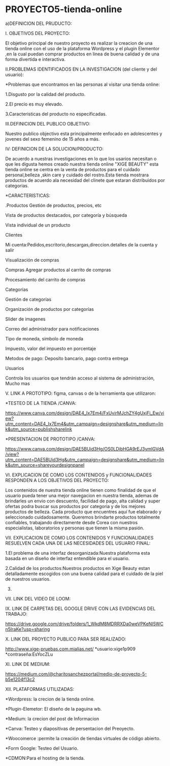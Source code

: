 # PROYECTO5-tienda-online

a)DEFINICION DEL PRUDUCTO:

I. OBJETIVOS DEL PROYECTO:

El objetivo principal de nuestro proyecto es realizar la creacion de una tienda online  con el uso de la plataforma Wordpress y el  plugin Elementor ,en la cual puedan comprar productos en linea de buena calidad y de una forma divertida e interactiva.

II.PROBLEMAS IDENTIFICADOS EN LA INVESTIGACION (del cliente y del usuario):

*Problemas que encontramos en las personas al visitar una tienda online:

1.Disgusto por la calidad del producto.

2.El precio es muy elevado.

3.Caracteristicas del producto no especificadas.

III.DEFINICION DEL PUBLICO OBJETIVO:

Nuestro publico objectivo esta principalmente enfocado en adolescentes y jovenes del sexo femenino de 15 años a más.

IV: DEFINICION DE LA SOLUCION/PRODUCTO:

De acuerdo a nuestras investigaciones en lo que los usarios necesitan o que les digusta hemos creado nuestra tienda online "XIGE BEAUTY" esta tienda online se centra en la venta de productos para el cuidado personal,belleza ,skin care y cuidado del rostro.Esta tienda mostrara productos de acuerdo ala necesidad del clinete que estaran distribuidos por categorias.



*CARACTERISTICAS:

.Productos
Gestión de productos, precios, etc

Vista de productos destacados, por categoría y búsqueda

Vista individual de un producto

Clientes

Mi cuenta:Pedidos,escritorio,descargas,direccion.detalles de la cuenta y salir

Visualización de compras

Compras
Agregar productos al carrito de compras

Procesamiento del carrito de compras

Categorías

Gestión de categorías

Organización de productos por categorías

Slider de imagenes

Correo del administrador para notificaciones

Tipo de moneda, simbolo de moneda

Impuesto, valor del impuesto en porcentaje

Metodos de pago: Deposito bancario, pago contra entrega

Usuarios

Controla los usuarios que tendrán acceso al sistema de administración,
Mucho mas


V. LINK A PROTOTIPO: figma, canvas o de la herramienta que utilizaron:

*TESTEO DE LA TIENDA /CANVA:

https://www.canva.com/design/DAE4_Ix7Em4/FxUvirMJchZY4gUxjFi_Ew/view?utm_content=DAE4_Ix7Em4&utm_campaign=designshare&utm_medium=link&utm_source=publishsharelink

*PRESENTACION DE PROTOTIPO /CANVA:

https://www.canva.com/design/DAE5BUid3Hg/OS0LDibHGA9rEJ3ymlGVdA/view?utm_content=DAE5BUid3Hg&utm_campaign=designshare&utm_medium=link&utm_source=shareyourdesignpanel

VI. EXPLICACION DE COMO LOS CONTENIDOS y FUNCIONALIDADES RESPONDEN A LOS OBJETIVOS DEL PROYECTO:

Los contenidos de nuestra tienda online tienen como finalidad de que el usuario pueda tener una mejor navegacion en nuestra tienda, ademas de brindarles un envio con descuento, facilidad de pago, alta calidad y super ofertas podra buscar sus productos por categoria y de los  mejores productos de belleza.
Cada producto que encuentres aquí fue elaborado y seleccionado cuidadosamente. Queremos brindarte productos totalmente confiables, trabajando directamente desde Corea con nuestros especialistas, laboratorios y personas que tienen la misma pasión.

VII. EXPLICACION DE COMO LOS CONTENIDOS Y FUNCIONALIDADES RESUELVEN CADA UNA DE LAS NECESIDADES DEL USUARIO FINAL:

1.El problema de una interfaz desorganizada:Nuestra plataforma esta basada en un diseño de interfaz entendible para el usuario.

2.Calidad de los productos:Nuestros productos en Xige Beauty estan detalladamente escogidos con una buena calidad para el cuidado de la piel de nuestros usuarios. 

3.

VII. LINK DEL VIDEO DE LOOM:


IX. LINK DE CARPETAS DEL GOOGLE DRIVE CON LAS EVIDENCIAS DEL TRABAJO:

https://drive.google.com/drive/folders/1_WkdM8MDRRXDa0weVPKeNI5WCn5IraKe?usp=sharing

X. LINK DEL PROYECTO PUBLICO PARA SER REALIZADO:

http://www.xige-pruebas.com.mialias.net/
*usuario:xige1p909
*contraseña:EsYocZLu

XI. LINK DE MEDIUM:

https://medium.com/@charitosanchezportal/medio-de-proyecto-5-b5e1204f13c2

XII. PLATAFORMAS UTILIZADAS:

 *Wordpress: la crecion de la tienda online.
 
 *Plugin-Elemetor: El diseño de la paguina wb.
 
 *Medium: la crecion del post de Informacion
 
 *Canva: Testeo y diapositivas de persentacion del Preoyecto.
 
 *Woocomerce :permite la creación de tiendas virtuales de código abierto. 
 
 *Form Google: Testeo del Usuario.
 
 *CDMON:Para el hosting de la tienda.







